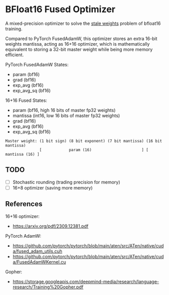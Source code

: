 # BFloat16 Fused Optimizer

A mixed-precision optimizer to solve the [stale weights](https://storage.googleapis.com/deepmind-media/research/language-research/Training%20Gopher.pdf) problem of bfloat16 training.

Compared to PyTorch FusedAdamW, this optimizer stores an extra 16-bit weights mantissa, acting as 16+16 optimizer, which is mathematically equivalent to storing a 32-bit master weight while being more memory efficient.

PyTorch FusedAdamW States:

 - param (bf16)
 - grad (bf16)
 - exp_avg (bf16)
 - exp_avg_sq (bf16)

16+16 Fused States:

 - param (bf16, high 16 bits of master fp32 weights)
 - mantissa (int16, low 16 bits of master fp32 weights)
 - grad (bf16)
 - exp_avg (bf16)
 - exp_avg_sq (bf16)

```
Master weight: (1 bit sign) (8 bit exponent) (7 bit mantissa) (16 bit mantissa)
               [            param (16)                      ] [ mantissa (16) ]
```

## TODO

 - [ ] Stochastic rounding (trading precision for memory)
 - [ ] 16+8 optimizer (saving more memory)

## References

16+16 optimizer:

 - https://arxiv.org/pdf/2309.12381.pdf

PyTorch AdamW:
 - https://github.com/pytorch/pytorch/blob/main/aten/src/ATen/native/cuda/fused_adam_utils.cuh
 - https://github.com/pytorch/pytorch/blob/main/aten/src/ATen/native/cuda/FusedAdamWKernel.cu

Gopher:
 - https://storage.googleapis.com/deepmind-media/research/language-research/Training%20Gopher.pdf
